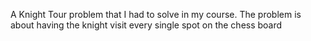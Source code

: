 A Knight Tour problem that I had to solve in my course. The problem is about having the knight visit every single spot on the chess board
